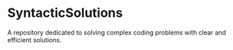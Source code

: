 # SyntacticSolutions
A repository dedicated to solving complex coding problems with clear and efficient solutions.
